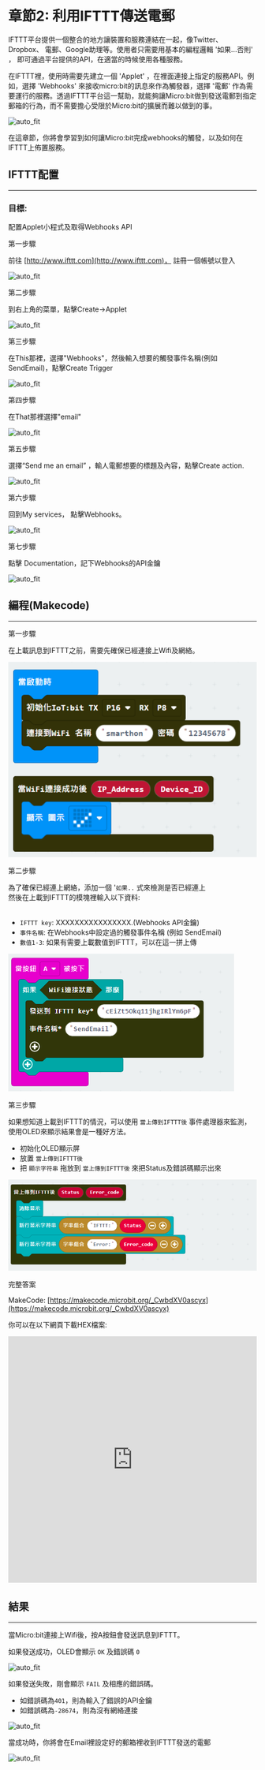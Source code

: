 # 章節2: 利用IFTTT傳送電郵


IFTTT平台提供一個整合的地方讓裝置和服務連結在一起，像Twitter、Dropbox、 電郵、Google助理等。使用者只需要用基本的編程邏輯 '如果...否則' ， 即可通過平台提供的API，在適當的時候使用各種服務。<P>
在IFTTT裡，使用時需要先建立一個 'Applet' ，在裡面連接上指定的服務API。例如，選擇 'Webhooks' 來接收micro:bit的訊息來作為觸發器，選擇 '電郵' 作為需要運行的服務。透過IFTTT平台這一幫助，就能夠讓Micro:bit做到發送電郵到指定郵箱的行為，而不需要擔心受限於Micro:bit的擴展而難以做到的事。<BR><P>
![auto_fit](images/Ch2/Ch2_des1.png)<P>
在這章節，你將會學習到如何讓Micro:bit完成webhooks的觸發，以及如何在IFTTT上佈置服務。<BR><P>


## IFTTT配置
<HR>
<H3>目標:</H3>
配置Applet小程式及取得Webhooks API<P>


<span id="subtitle" >第一步驟</span><BR><P>
前往 [http://www.ifttt.com](http://www.ifttt.com)， 註冊一個帳號以登入<BR><P>
![auto_fit](images/Ch2/Ch2_ifttt1.png)<P>
<span id="subtitle" >第二步驟</span><BR><P>
到右上角的菜單，點擊Create->Applet<BR><P>
![auto_fit](images/Ch2/Ch2_ifttt2.png)<P>
<span id="subtitle" >第三步驟</span><BR><P>
在This那裡，選擇"Webhooks"，然後輸入想要的觸發事件名稱(例如SendEmail)，點擊Create Trigger <BR><P>
![auto_fit](images/Ch2/Ch2_ifttt3.png)<P>
<span id="subtitle" >第四步驟</span><BR><P>
在That那裡選擇"email"<BR><P>
![auto_fit](images/Ch2/Ch2_ifttt4.png)<P>
<span id="subtitle" >第五步驟</span><BR><P>
選擇“Send me an email” ，輸人電郵想要的標題及內容，點擊Create action.<BR><P>
![auto_fit](images/Ch2/Ch2_ifttt5.png)<P>
<span id="subtitle" >第六步驟</span><BR><P>
回到My services， 點擊Webhooks。 <BR><P>
![auto_fit](images/Ch2/Ch2_ifttt6.png)<P>
<span id="subtitle" >第七步驟</span><BR><P>
點擊 Documentation，記下Webhooks的API金鑰<BR><P>
![auto_fit](images/Ch2/Ch2_ifttt7.png)<P>

## 編程(Makecode)
<HR>

<span id="subtitle" >第一步驟</span><BR><P>
在上載訊息到IFTTT之前，需要先確保已經連接上Wifi及網絡。<BR><P>
![auto_fit](images/Ch2/Ch2_p3.png)<P>

<span id="subtitle" >第二步驟</span><BR><P>
為了確保已經連上網絡，添加一個 '`如果..` 式來檢測是否已經連上<BR>然後在上載到IFTTT的模塊裡輸入以下資料:<BR>
<BR><P>
* `IFTTT key`: XXXXXXXXXXXXXXXX.(Webhooks API金鑰) 
* `事件名稱`: 在Webhooks中設定過的觸發事件名稱 (例如 SendEmail)
* `數值1-3`:  如果有需要上載數值到IFTTT，可以在這一拼上傳<P>

![auto_fit](images/Ch2/Ch2_p5.png)<P>


<span id="subtitle" >第三步驟</span><BR><P>
如果想知道上載到IFTTT的情況，可以使用 `當上傳到IFTTT後` 事件處理器來監測，使用OLED來顯示結果會是一種好方法。<BR><P>
* 初始化OLED顯示屏
* 放置 `當上傳到IFTTT後` 
* 把 `顯示字符串` 拖放到 `當上傳到IFTTT後` 來把Status及錯誤碼顯示出來<P>

![auto_fit](images/Ch2/Ch2_p6.png)<P>



<span id="subtitle">完整答案<BR><P>
MakeCode: [https://makecode.microbit.org/_CwbdXV0ascyx](https://makecode.microbit.org/_CwbdXV0ascyx)<BR><P>
你可以在以下網頁下載HEX檔案:<BR>
<iframe src="https://makecode.microbit.org/#pub:_CwbdXV0ascyx" width="100%" height="500" frameborder="0"></iframe>



## 結果
<HR>

當Micro:bit連接上Wifi後，按A按鈕會發送訊息到IFTTT。<BR><P>
如果發送成功，OLED會顯示 `OK` 及錯誤碼 `0` <P>

![auto_fit](images/Ch2/Ch2_result1.png)<P>

如果發送失敗，剛會顯示 `FAIL` 及相應的錯誤碼。<BR>
* 如錯誤碼為`401`，則為輸入了錯誤的API金鑰
* 如錯誤碼為`-28674`，則為沒有網絡連接<P>

![auto_fit](images/Ch2/Ch2_result1_1.png)<P>

當成功時，你將會在Email裡設定好的郵箱裡收到IFTTT發送的電郵<BR><P>
![auto_fit](images/Ch2/Ch2_result2.png)<P>

